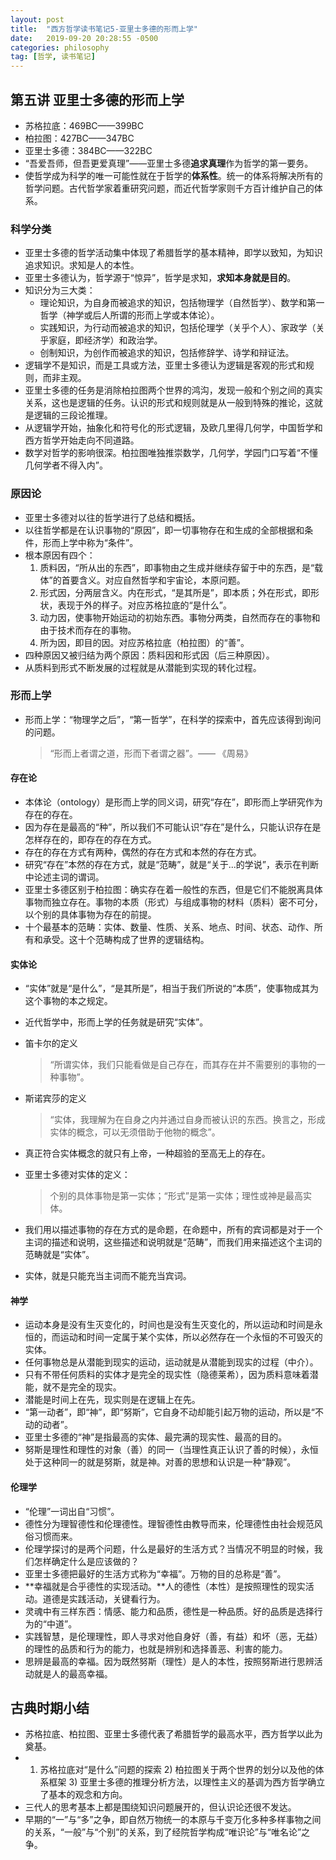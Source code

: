 ```yaml
---
layout: post
title:  "西方哲学读书笔记5-亚里士多德的形而上学"
date:   2019-09-20 20:28:55 -0500
categories: philosophy
tag: [哲学, 读书笔记]
---
```


## 第五讲 亚里士多德的形而上学

* 苏格拉底：469BC——399BC
* 柏拉图：427BC——347BC
* 亚里士多德：384BC——322BC
* “吾爱吾师，但吾更爱真理”——亚里士多德**追求真理**作为哲学的第一要务。
* 使哲学成为科学的唯一可能性就在于哲学的**体系性**。统一的体系将解决所有的哲学问题。古代哲学家着重研究问题，而近代哲学家则千方百计维护自己的体系。

### 科学分类

* 亚里士多德的哲学活动集中体现了希腊哲学的基本精神，即学以致知，为知识追求知识。求知是人的本性。
* 亚里士多德认为，哲学源于“惊异”，哲学是求知，**求知本身就是目的**。
* 知识分为三大类：
  - 理论知识，为自身而被追求的知识，包括物理学（自然哲学）、数学和第一哲学（神学或后人所谓的形而上学或本体论）。
  - 实践知识，为行动而被追求的知识，包括伦理学（关乎个人）、家政学（关乎家庭，即经济学）和政治学。
  - 创制知识，为创作而被追求的知识，包括修辞学、诗学和辩证法。
* 逻辑学不是知识，而是工具或方法，亚里士多德认为逻辑是客观的形式和规则，而非主观。
* 亚里士多德的任务是消除柏拉图两个世界的鸿沟，发现一般和个别之间的真实关系，这也是逻辑的任务。认识的形式和规则就是从一般到特殊的推论，这就是逻辑的三段论推理。
* 从逻辑学开始，抽象化和符号化的形式逻辑，及欧几里得几何学，中国哲学和西方哲学开始走向不同道路。
* 数学对哲学的影响很深。柏拉图唯独推崇数学，几何学，学园门口写着“不懂几何学者不得入内”。

### 原因论

* 亚里士多德对以往的哲学进行了总结和概括。
* 以往哲学都是在认识事物的“原因”，即一切事物存在和生成的全部根据和条件，形而上学中称为“条件”。
* 根本原因有四个：
  1. 质料因，“所从出的东西”，即事物由之生成并继续存留于中的东西，是“载体”的首要含义。对应自然哲学和宇宙论，本原问题。
  2. 形式因，分两层含义。内在形式，“是其所是”，即本质；外在形式，即形状，表现于外的样子。对应苏格拉底的“是什么”。
  3. 动力因，使事物开始运动的初始东西。事物分两类，自然而存在的事物和由于技术而存在的事物。
  4. 所为因，即目的因。对应苏格拉底（柏拉图）的“善”。
* 四种原因又被归结为两个原因：质料因和形式因（后三种原因）。
* 从质料到形式不断发展的过程就是从潜能到实现的转化过程。

### 形而上学

* 形而上学：“物理学之后”，“第一哲学”，在科学的探索中，首先应该得到询问的问题。

  > “形而上者谓之道，形而下者谓之器”。—— 《周易》

#### 存在论

* 本体论（ontology）是形而上学的同义词，研究“存在”，即形而上学研究作为存在的存在。
* 因为存在是最高的“种”，所以我们不可能认识“存在”是什么，只能认识存在是怎样存在的，即存在的存在方式。
* 存在的存在方式有两种，偶然的存在方式和本然的存在方式。
* 研究“存在”本然的存在方式，就是“范畴”，就是“关于...的学说”，表示在判断中论述主词的谓词。
* 亚里士多德区别于柏拉图：确实存在着一般性的东西，但是它们不能脱离具体事物而独立存在。事物的本质（形式）与组成事物的材料（质料）密不可分，以个别的具体事物为存在的前提。
* 十个最基本的范畴：实体、数量、性质、关系、地点、时间、状态、动作、所有和承受。这十个范畴构成了世界的逻辑结构。

#### 实体论

* “实体”就是“是什么”，“是其所是”，相当于我们所说的“本质”，使事物成其为这个事物的本之规定。
* 近代哲学中，形而上学的任务就是研究“实体”。
* 笛卡尔的定义

  > “所谓实体，我们只能看做是自己存在，而其存在并不需要别的事物的一种事物”。
* 斯诺宾莎的定义

  > “实体，我理解为在自身之内并通过自身而被认识的东西。换言之，形成实体的概念，可以无须借助于他物的概念”。
* 真正符合实体概念的就只有上帝，一种超验的至高无上的存在。
* 亚里士多德对实体的定义：

  > 个别的具体事物是第一实体；“形式”是第一实体；理性或神是最高实体。
* 我们用以描述事物的存在方式的是命题，在命题中，所有的宾词都是对于一个主词的描述和说明，这些描述和说明就是“范畴”，而我们用来描述这个主词的范畴就是“实体”。
* 实体，就是只能充当主词而不能充当宾词。

#### 神学

* 运动本身是没有生灭变化的，时间也是没有生灭变化的，所以运动和时间是永恒的，而运动和时间一定属于某个实体，所以必然存在一个永恒的不可毁灭的实体。
* 任何事物总是从潜能到现实的运动，运动就是从潜能到现实的过程（中介）。
* 只有不带任何质料的实体才是完全的现实性（隐德莱希），因为质料意味着潜能，就不是完全的现实。
* 潜能是时间上在先，现实则是在逻辑上在先。
* “第一动者”，即“神”，即“努斯”，它自身不动却能引起万物的运动，所以是“不动的动者”。
* 亚里士多德的“神”是指最高的实体、最完满的现实性、最高的目的。
* 努斯是理性和理性的对象（善）的同一（当理性真正认识了善的时候），永恒处于这种同一的就是努斯，就是神。对善的思想和认识是一种“静观”。

#### 伦理学

* “伦理”一词出自“习惯”。
* 德性分为理智德性和伦理德性。理智德性由教导而来，伦理德性由社会规范风俗习惯而来。
* 伦理学探讨的是两个问题，什么是最好的生活方式？当情况不明显的时候，我们怎样确定什么是应该做的？
* 亚里士多德把最好的生活方式称为“幸福”。万物的目的总称是“善”。
* **幸福就是合乎德性的实现活动。**人的德性（本性）是按照理性的现实活动。道德是实践活动，关键看行为。
* 灵魂中有三样东西：情感、能力和品质，德性是一种品质。好的品质是选择行为的“中道”。
* 实践智慧，是伦理理性，即人寻求对他自身好（善，有益）和坏（恶，无益）的理性的品质和行为的能力，也就是辨别和选择善恶、利害的能力。
* 思辨是最高的幸福。因为既然努斯（理性）是人的本性，按照努斯进行思辨活动就是人的最高幸福。

## 古典时期小结

* 苏格拉底、柏拉图、亚里士多德代表了希腊哲学的最高水平，西方哲学以此为奠基。
* 1) 苏格拉底对“是什么”问题的探索 2) 柏拉图关于两个世界的划分以及他的体系框架 3) 亚里士多德的推理分析方法，以理性主义的基调为西方哲学确立了基本的观念和方向。
* 三代人的思考基本上都是围绕知识问题展开的，但认识论还很不发达。
* 早期的“一”与“多”之争，即自然万物统一的本原与千变万化多种多样事物之间的关系，“一般”与“个别”的关系，到了经院哲学构成“唯识论”与“唯名论”之争。

